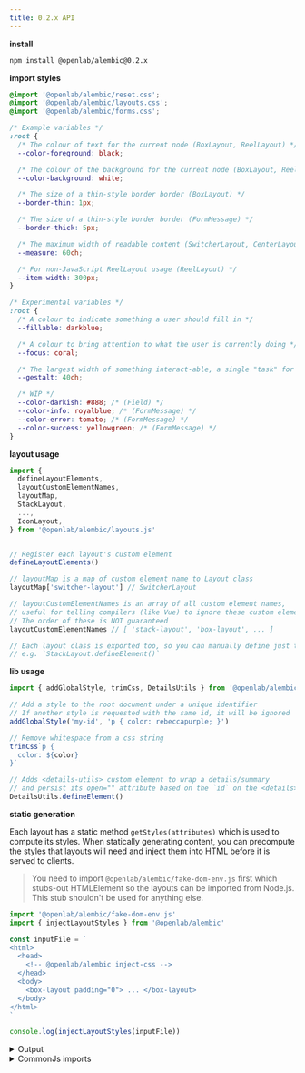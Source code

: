 ```yaml
---
title: 0.2.x API
---
```


**install**

```bash
npm install @openlab/alembic@0.2.x
```

**import styles**

```css
@import '@openlab/alembic/reset.css';
@import '@openlab/alembic/layouts.css';
@import '@openlab/alembic/forms.css';

/* Example variables */
:root {
  /* The colour of text for the current node (BoxLayout, ReelLayout) */
  --color-foreground: black;

  /* The colour of the background for the current node (BoxLayout, ReelLayout) */
  --color-background: white;

  /* The size of a thin-style border border (BoxLayout) */
  --border-thin: 1px;

  /* The size of a thin-style border border (FormMessage) */
  --border-thick: 5px;

  /* The maximum width of readable content (SwitcherLayout, CenterLayout) */
  --measure: 60ch;

  /* For non-JavaScript ReelLayout usage (ReelLayout) */
  --item-width: 300px;
}

/* Experimental variables */
:root {
  /* A colour to indicate something a user should fill in */
  --fillable: darkblue;

  /* A colour to bring attention to what the user is currently doing */
  --focus: coral;

  /* The largest width of something interact-able, a single "task" for the user */
  --gestalt: 40ch;

  /* WIP */
  --color-darkish: #888; /* (Field) */
  --color-info: royalblue; /* (FormMessage) */
  --color-error: tomato; /* (FormMessage) */
  --color-success: yellowgreen; /* (FormMessage) */
}
```

**layout usage**

```js
import {
  defineLayoutElements,
  layoutCustomElementNames,
  layoutMap,
  StackLayout,
  ...,
  IconLayout,
} from '@openlab/alembic/layouts.js'


// Register each layout's custom element
defineLayoutElements()

// layoutMap is a map of custom element name to Layout class
layoutMap['switcher-layout'] // SwitcherLayout

// layoutCustomElementNames is an array of all custom element names,
// useful for telling compilers (like Vue) to ignore these custom elements.
// The order of these is NOT guaranteed
layoutCustomElementNames // [ 'stack-layout', 'box-layout', ... ]

// Each layout class is exported too, so you can manually define just the ones you want
// e.g. `StackLayout.defineElement()`
```

**lib usage**

```js
import { addGlobalStyle, trimCss, DetailsUtils } from '@openlab/alembic/lib.js'

// Add a style to the root document under a unique identifier
// If another style is requested with the same id, it will be ignored
addGlobalStyle('my-id', 'p { color: rebeccapurple; }')

// Remove whitespace from a css string
trimCss`p {
  color: ${color}
}`

// Adds <details-utils> custom element to wrap a details/summary
// and persist its open="" attribute based on the `id` on the <details> element
DetailsUtils.defineElement()
```

**static generation**

Each layout has a static method `getStyles(attributes)` which is used to compute its styles.
When statically generating content, you can precompute the styles that layouts will need
and inject them into HTML before it is served to clients.

> You need to import `@openlab/alembic/fake-dom-env.js` first which
> stubs-out HTMLElement so the layouts can be imported from Node.js.
> This stub shouldn't be used for anything else.

```js
import '@openlab/alembic/fake-dom-env.js'
import { injectLayoutStyles } from '@openlab/alembic'

const inputFile = `
<html>
  <head>
    <!-- @openlab/alembic inject-css -->
  </head>
  <body>
    <box-layout padding="0"> ... </box-layout>
  </body>
</html>
`

console.log(injectLayoutStyles(inputFile))
```

<details>
<summary>Output</summary>

```html
<html>
  <head>
    <style id="BoxLayout-0…">...</style>
  </head>
  <body>
    <box-layout padding="0" data-i="BoxLayout-0…" > ... </box-layout>
  </body>
</html>
```

</details>

<details>
<summary>CommonJs imports</summary>

```js
require('@openlab/alembic/fake-dom-env')
const { injectLayoutStyles } = require('@openlab/alembic')
```

</details>
